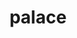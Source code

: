 ---
title: "palace"
layout: cache
categories: [package, develop]
meta: {"compilers": ["intel-oneapi-compilers@2024.1.0"], "num_specs": 152, "num_specs_by_stack": {"aws-pcluster-x86_64_v4": 8, "root": 152}, "oss": ["amzn2"], "platforms": ["linux"], "stacks": ["aws-pcluster-x86_64_v4", "root"], "targets": ["x86_64_v3", "x86_64_v4"], "versions": ["0.12.0", "0.13.0"]}
spec_details: [{"compiler": "intel-oneapi-compilers@2024.1.0", "hash": "26636yg2bllqz4oonzlsvzaxgt5wdfn2", "os": "amzn2", "platform": "linux", "size": "-", "stacks": ["root"], "target": "x86_64_v4", "variants": ["~arpack", "build_system=cmake", "build_type=Release", "commit=8c192071206466638d5818048ee712e1fada386f", "generator=make", "+gslib", "~int64", "~ipo", "+libxsmm", "~magma", "~mumps", "~openmp", "+shared", "+slepc", "~strumpack", "+superlu-dist"], "versions": ["0.12.0"]}, {"compiler": "intel-oneapi-compilers@2024.1.0", "hash": "27a5p3mvw7cahbti364dmtuccggn3c4n", "os": "amzn2", "platform": "linux", "size": "-", "stacks": ["root"], "target": "x86_64_v3", "variants": ["~arpack", "build_system=cmake", "build_type=Release", "generator=make", "+gslib", "~int64", "~ipo", "+libxsmm", "~magma", "~mumps", "~openmp", "+shared", "+slepc", "~strumpack", "+superlu-dist"], "versions": ["0.12.0"]}, {"compiler": "intel-oneapi-compilers@2024.1.0", "hash": "27l67d6m74e4bbgqm6ecx7duzk5maw2l", "os": "amzn2", "platform": "linux", "size": "-", "stacks": ["root"], "target": "x86_64_v3", "variants": ["~arpack", "build_system=cmake", "build_type=Release", "commit=8c192071206466638d5818048ee712e1fada386f", "generator=make", "+gslib", "~int64", "~ipo", "+libxsmm", "~magma", "~mumps", "~openmp", "+shared", "+slepc", "~strumpack", "+superlu-dist"], "versions": ["0.12.0"]}, {"compiler": "intel-oneapi-compilers@2024.1.0", "hash": "2cjcfrzcbgqkhyutw3vjnwcmvxspshri", "os": "amzn2", "platform": "linux", "size": "-", "stacks": ["root"], "target": "x86_64_v3", "variants": ["~arpack", "build_system=cmake", "build_type=Release", "commit=8c192071206466638d5818048ee712e1fada386f", "generator=make", "+gslib", "~int64", "~ipo", "+libxsmm", "~magma", "~mumps", "~openmp", "+shared", "+slepc", "~strumpack", "+superlu-dist"], "versions": ["0.12.0"]}, {"compiler": "intel-oneapi-compilers@2024.1.0", "hash": "2mtubrbl2pymcd5n5nkcyvrw24xtqx4x", "os": "amzn2", "platform": "linux", "size": "-", "stacks": ["root"], "target": "x86_64_v4", "variants": ["~arpack", "build_system=cmake", "build_type=Release", "commit=8c192071206466638d5818048ee712e1fada386f", "generator=make", "+gslib", "~int64", "~ipo", "+libxsmm", "~magma", "~mumps", "~openmp", "+shared", "+slepc", "~strumpack", "+superlu-dist"], "versions": ["0.12.0"]}, {"compiler": "intel-oneapi-compilers@2024.1.0", "hash": "2pu563tg5e73cxiwh4anfwzui3hniyhu", "os": "amzn2", "platform": "linux", "size": "-", "stacks": ["root"], "target": "x86_64_v4", "variants": ["~arpack", "build_system=cmake", "build_type=Release", "commit=8c192071206466638d5818048ee712e1fada386f", "generator=make", "+gslib", "~int64", "~ipo", "+libxsmm", "~magma", "~mumps", "~openmp", "+shared", "+slepc", "~strumpack", "+superlu-dist"], "versions": ["0.12.0"]}, {"compiler": "intel-oneapi-compilers@2024.1.0", "hash": "3s7kydhybr2xufo4cblglvseyhsr62ko", "os": "amzn2", "platform": "linux", "size": "-", "stacks": ["root"], "target": "x86_64_v4", "variants": ["~arpack", "build_system=cmake", "build_type=Release", "generator=make", "+gslib", "~int64", "~ipo", "+libxsmm", "~magma", "~mumps", "~openmp", "+shared", "+slepc", "~strumpack", "+superlu-dist"], "versions": ["0.12.0"]}, {"compiler": "intel-oneapi-compilers@2024.1.0", "hash": "42zd3l44e3fngnvgnw5uatfpfga5yvpa", "os": "amzn2", "platform": "linux", "size": "-", "stacks": ["root"], "target": "x86_64_v4", "variants": ["~arpack", "build_system=cmake", "build_type=Release", "generator=make", "+gslib", "~int64", "~ipo", "+libxsmm", "~magma", "~mumps", "~openmp", "+shared", "+slepc", "~strumpack", "+superlu-dist"], "versions": ["0.12.0"]}, {"compiler": "intel-oneapi-compilers@2024.1.0", "hash": "43dfx476wyks3tmp4sigh6us3jmkinqy", "os": "amzn2", "platform": "linux", "size": "-", "stacks": ["root"], "target": "x86_64_v4", "variants": ["~arpack", "build_system=cmake", "build_type=Release", "generator=make", "+gslib", "~int64", "~ipo", "+libxsmm", "~magma", "~mumps", "~openmp", "+shared", "+slepc", "~strumpack", "+superlu-dist"], "versions": ["0.12.0"]}, {"compiler": "intel-oneapi-compilers@2024.1.0", "hash": "4ja4ygjq2n3gcqjbm24oc3r3ihukj7yg", "os": "amzn2", "platform": "linux", "size": "-", "stacks": ["root"], "target": "x86_64_v4", "variants": ["~arpack", "build_system=cmake", "build_type=Release", "generator=make", "+gslib", "~int64", "~ipo", "+libxsmm", "~magma", "~mumps", "~openmp", "+shared", "+slepc", "~strumpack", "+superlu-dist"], "versions": ["0.12.0"]}, {"compiler": "intel-oneapi-compilers@2024.1.0", "hash": "4jx2q7lx7uhrehr5mbggtudt4cpvjflq", "os": "amzn2", "platform": "linux", "size": "-", "stacks": ["root"], "target": "x86_64_v3", "variants": ["~arpack", "build_system=cmake", "build_type=Release", "commit=8c192071206466638d5818048ee712e1fada386f", "generator=make", "+gslib", "~int64", "~ipo", "+libxsmm", "~magma", "~mumps", "~openmp", "+shared", "+slepc", "~strumpack", "+superlu-dist"], "versions": ["0.12.0"]}, {"compiler": "intel-oneapi-compilers@2024.1.0", "hash": "4mpe22imd565s3kjdfne7qcgrrtm7ijk", "os": "amzn2", "platform": "linux", "size": "-", "stacks": ["root"], "target": "x86_64_v3", "variants": ["~arpack", "build_system=cmake", "build_type=Release", "commit=a61c8cbe0cacf496cde3c62e93085fae0d6299ac", "~cuda", "generator=make", "+gslib", "~int64", "~ipo", "~libxsmm", "~mumps", "~openmp", "~rocm", "+shared", "+slepc", "~strumpack", "+superlu-dist"], "versions": ["0.13.0"]}, {"compiler": "intel-oneapi-compilers@2024.1.0", "hash": "4zaevcxmjuftbq26cosxnvf4wybuhcgb", "os": "amzn2", "platform": "linux", "size": "-", "stacks": ["root"], "target": "x86_64_v4", "variants": ["~arpack", "build_system=cmake", "build_type=Release", "commit=8c192071206466638d5818048ee712e1fada386f", "generator=make", "+gslib", "~int64", "~ipo", "+libxsmm", "~magma", "~mumps", "~openmp", "+shared", "+slepc", "~strumpack", "+superlu-dist"], "versions": ["0.12.0"]}, {"compiler": "intel-oneapi-compilers@2024.1.0", "hash": "5gucw73rzcopxl6hgcjiiomxk4ckxsen", "os": "amzn2", "platform": "linux", "size": "-", "stacks": ["root"], "target": "x86_64_v3", "variants": ["~arpack", "build_system=cmake", "build_type=Release", "generator=make", "+gslib", "~int64", "~ipo", "+libxsmm", "~magma", "~mumps", "~openmp", "+shared", "+slepc", "~strumpack", "+superlu-dist"], "versions": ["0.12.0"]}, {"compiler": "intel-oneapi-compilers@2024.1.0", "hash": "5joo3uujjstf477zewxtdfzqe5ayg7b7", "os": "amzn2", "platform": "linux", "size": "-", "stacks": ["root"], "target": "x86_64_v4", "variants": ["~arpack", "build_system=cmake", "build_type=Release", "generator=make", "+gslib", "~int64", "~ipo", "+libxsmm", "~magma", "~mumps", "~openmp", "+shared", "+slepc", "~strumpack", "+superlu-dist"], "versions": ["0.12.0"]}, {"compiler": "intel-oneapi-compilers@2024.1.0", "hash": "5km2yenr7buekmpzrmnojtbdvlpibntd", "os": "amzn2", "platform": "linux", "size": "-", "stacks": ["root"], "target": "x86_64_v4", "variants": ["~arpack", "build_system=cmake", "build_type=Release", "commit=8c192071206466638d5818048ee712e1fada386f", "generator=make", "+gslib", "~int64", "~ipo", "+libxsmm", "~magma", "~mumps", "~openmp", "+shared", "+slepc", "~strumpack", "+superlu-dist"], "versions": ["0.12.0"]}, {"compiler": "intel-oneapi-compilers@2024.1.0", "hash": "5tni3pp4bgkj7qcfu4z7jib5smib7im5", "os": "amzn2", "platform": "linux", "size": "-", "stacks": ["root"], "target": "x86_64_v3", "variants": ["~arpack", "build_system=cmake", "build_type=Release", "generator=make", "+gslib", "~int64", "~ipo", "+libxsmm", "~magma", "~mumps", "~openmp", "+shared", "+slepc", "~strumpack", "+superlu-dist"], "versions": ["0.12.0"]}, {"compiler": "intel-oneapi-compilers@2024.1.0", "hash": "6a43acar3nifexvoqyejtwcdct6satgs", "os": "amzn2", "platform": "linux", "size": "-", "stacks": ["root"], "target": "x86_64_v3", "variants": ["~arpack", "build_system=cmake", "build_type=Release", "commit=8c192071206466638d5818048ee712e1fada386f", "generator=make", "+gslib", "~int64", "~ipo", "+libxsmm", "~magma", "~mumps", "~openmp", "+shared", "+slepc", "~strumpack", "+superlu-dist"], "versions": ["0.12.0"]}, {"compiler": "intel-oneapi-compilers@2024.1.0", "hash": "6k7b4fypa5qetwlnbgy7i7reubg7jdmv", "os": "amzn2", "platform": "linux", "size": "-", "stacks": ["root"], "target": "x86_64_v3", "variants": ["~arpack", "build_system=cmake", "build_type=Release", "generator=make", "+gslib", "~int64", "~ipo", "+libxsmm", "~magma", "~mumps", "~openmp", "+shared", "+slepc", "~strumpack", "+superlu-dist"], "versions": ["0.12.0"]}, {"compiler": "intel-oneapi-compilers@2024.1.0", "hash": "6l2k2kjnrgm5pub7qltf2sr2erjawmmm", "os": "amzn2", "platform": "linux", "size": "-", "stacks": ["root"], "target": "x86_64_v3", "variants": ["~arpack", "build_system=cmake", "build_type=Release", "generator=make", "+gslib", "~int64", "~ipo", "+libxsmm", "~magma", "~mumps", "~openmp", "+shared", "+slepc", "~strumpack", "+superlu-dist"], "versions": ["0.12.0"]}, {"compiler": "intel-oneapi-compilers@2024.1.0", "hash": "6vto4dqpaw7e2vg4bc2ztxohahbogrrp", "os": "amzn2", "platform": "linux", "size": "-", "stacks": ["root"], "target": "x86_64_v3", "variants": ["~arpack", "build_system=cmake", "build_type=Release", "commit=a61c8cbe0cacf496cde3c62e93085fae0d6299ac", "~cuda", "generator=make", "+gslib", "~int64", "~ipo", "~libxsmm", "~mumps", "~openmp", "~rocm", "+shared", "+slepc", "~strumpack", "+superlu-dist"], "versions": ["0.13.0"]}, {"compiler": "intel-oneapi-compilers@2024.1.0", "hash": "6w3n32vvzzdtkn6caj2blggauhif4ggu", "os": "amzn2", "platform": "linux", "size": "-", "stacks": ["root"], "target": "x86_64_v4", "variants": ["~arpack", "build_system=cmake", "build_type=Release", "commit=8c192071206466638d5818048ee712e1fada386f", "generator=make", "+gslib", "~int64", "~ipo", "+libxsmm", "~magma", "~mumps", "~openmp", "+shared", "+slepc", "~strumpack", "+superlu-dist"], "versions": ["0.12.0"]}, {"compiler": "intel-oneapi-compilers@2024.1.0", "hash": "73eqai2zgsy2xldlvhgwnxrkshxzzb3o", "os": "amzn2", "platform": "linux", "size": "-", "stacks": ["aws-pcluster-x86_64_v4", "root"], "target": "x86_64_v3", "variants": ["~arpack", "build_system=cmake", "build_type=Release", "commit=a61c8cbe0cacf496cde3c62e93085fae0d6299ac", "~cuda", "generator=make", "+gslib", "~int64", "~ipo", "~libxsmm", "~mumps", "~openmp", "~rocm", "+shared", "+slepc", "~strumpack", "+superlu-dist"], "versions": ["0.13.0"]}, {"compiler": "intel-oneapi-compilers@2024.1.0", "hash": "77turocjfjsifdjvh3qfmqovjcljkd4i", "os": "amzn2", "platform": "linux", "size": "-", "stacks": ["root"], "target": "x86_64_v3", "variants": ["~arpack", "build_system=cmake", "build_type=Release", "commit=a61c8cbe0cacf496cde3c62e93085fae0d6299ac", "~cuda", "generator=make", "+gslib", "~int64", "~ipo", "~libxsmm", "~mumps", "~openmp", "~rocm", "+shared", "+slepc", "~strumpack", "+superlu-dist"], "versions": ["0.13.0"]}, {"compiler": "intel-oneapi-compilers@2024.1.0", "hash": "7lcbhrfzoa3qnhp2fx6ngmo2udu6cxfh", "os": "amzn2", "platform": "linux", "size": "-", "stacks": ["root"], "target": "x86_64_v4", "variants": ["~arpack", "build_system=cmake", "build_type=Release", "commit=8c192071206466638d5818048ee712e1fada386f", "generator=make", "+gslib", "~int64", "~ipo", "+libxsmm", "~magma", "~mumps", "~openmp", "+shared", "+slepc", "~strumpack", "+superlu-dist"], "versions": ["0.12.0"]}, {"compiler": "intel-oneapi-compilers@2024.1.0", "hash": "7lpqf5xxt5dbt4gzcszsj557uuwpn4yw", "os": "amzn2", "platform": "linux", "size": "-", "stacks": ["root"], "target": "x86_64_v3", "variants": ["~arpack", "build_system=cmake", "build_type=Release", "commit=a61c8cbe0cacf496cde3c62e93085fae0d6299ac", "~cuda", "generator=make", "+gslib", "~int64", "~ipo", "~libxsmm", "~mumps", "~openmp", "~rocm", "+shared", "+slepc", "~strumpack", "+superlu-dist"], "versions": ["0.13.0"]}, {"compiler": "intel-oneapi-compilers@2024.1.0", "hash": "7mp3u7r5uzgivn32door7yuama6kcbyo", "os": "amzn2", "platform": "linux", "size": "-", "stacks": ["root"], "target": "x86_64_v3", "variants": ["~arpack", "build_system=cmake", "build_type=Release", "generator=make", "+gslib", "~int64", "~ipo", "+libxsmm", "~magma", "~mumps", "~openmp", "+shared", "+slepc", "~strumpack", "+superlu-dist"], "versions": ["0.12.0"]}, {"compiler": "intel-oneapi-compilers@2024.1.0", "hash": "7nssrqrsyrxbmt572o4fxck6m74m2yvd", "os": "amzn2", "platform": "linux", "size": "-", "stacks": ["root"], "target": "x86_64_v4", "variants": ["~arpack", "build_system=cmake", "build_type=Release", "commit=a61c8cbe0cacf496cde3c62e93085fae0d6299ac", "~cuda", "generator=make", "+gslib", "~int64", "~ipo", "~libxsmm", "~mumps", "~openmp", "~rocm", "+shared", "+slepc", "~strumpack", "+superlu-dist"], "versions": ["0.13.0"]}, {"compiler": "intel-oneapi-compilers@2024.1.0", "hash": "7ua2m7jxup7bnuq5tcxd5mapawixhraw", "os": "amzn2", "platform": "linux", "size": "-", "stacks": ["root"], "target": "x86_64_v4", "variants": ["~arpack", "build_system=cmake", "build_type=Release", "commit=8c192071206466638d5818048ee712e1fada386f", "generator=make", "+gslib", "~int64", "~ipo", "+libxsmm", "~magma", "~mumps", "~openmp", "+shared", "+slepc", "~strumpack", "+superlu-dist"], "versions": ["0.12.0"]}, {"compiler": "intel-oneapi-compilers@2024.1.0", "hash": "7uewaugkdiyhrilwfvl3s4i6ssldt6nx", "os": "amzn2", "platform": "linux", "size": "-", "stacks": ["root"], "target": "x86_64_v3", "variants": ["~arpack", "build_system=cmake", "build_type=Release", "commit=8c192071206466638d5818048ee712e1fada386f", "generator=make", "+gslib", "~int64", "~ipo", "+libxsmm", "~magma", "~mumps", "~openmp", "+shared", "+slepc", "~strumpack", "+superlu-dist"], "versions": ["0.12.0"]}, {"compiler": "intel-oneapi-compilers@2024.1.0", "hash": "7vu73rmjegq4aj4zssjn3ixlsypycmoo", "os": "amzn2", "platform": "linux", "size": "-", "stacks": ["root"], "target": "x86_64_v4", "variants": ["~arpack", "build_system=cmake", "build_type=Release", "generator=make", "+gslib", "~int64", "~ipo", "+libxsmm", "~magma", "~mumps", "~openmp", "+shared", "+slepc", "~strumpack", "+superlu-dist"], "versions": ["0.12.0"]}, {"compiler": "intel-oneapi-compilers@2024.1.0", "hash": "a7xca5txxu65lm7csifjswx6segjjxge", "os": "amzn2", "platform": "linux", "size": "-", "stacks": ["root"], "target": "x86_64_v3", "variants": ["~arpack", "build_system=cmake", "build_type=Release", "commit=8c192071206466638d5818048ee712e1fada386f", "generator=make", "+gslib", "~int64", "~ipo", "+libxsmm", "~magma", "~mumps", "~openmp", "+shared", "+slepc", "~strumpack", "+superlu-dist"], "versions": ["0.12.0"]}, {"compiler": "intel-oneapi-compilers@2024.1.0", "hash": "aloo4pqwpbc57dphb4ty3ppmoszgaqdx", "os": "amzn2", "platform": "linux", "size": "-", "stacks": ["root"], "target": "x86_64_v3", "variants": ["~arpack", "build_system=cmake", "build_type=Release", "generator=make", "+gslib", "~int64", "~ipo", "+libxsmm", "~magma", "~mumps", "~openmp", "+shared", "+slepc", "~strumpack", "+superlu-dist"], "versions": ["0.12.0"]}, {"compiler": "intel-oneapi-compilers@2024.1.0", "hash": "anoqi5sxkumyuxinvvmtekvteau4k3uj", "os": "amzn2", "platform": "linux", "size": "-", "stacks": ["root"], "target": "x86_64_v4", "variants": ["~arpack", "build_system=cmake", "build_type=Release", "commit=8c192071206466638d5818048ee712e1fada386f", "generator=make", "+gslib", "~int64", "~ipo", "+libxsmm", "~magma", "~mumps", "~openmp", "+shared", "+slepc", "~strumpack", "+superlu-dist"], "versions": ["0.12.0"]}, {"compiler": "intel-oneapi-compilers@2024.1.0", "hash": "ao2iwwvcygfnergqkvu62m46bdyaujg4", "os": "amzn2", "platform": "linux", "size": "-", "stacks": ["root"], "target": "x86_64_v4", "variants": ["~arpack", "build_system=cmake", "build_type=Release", "commit=8c192071206466638d5818048ee712e1fada386f", "generator=make", "+gslib", "~int64", "~ipo", "+libxsmm", "~magma", "~mumps", "~openmp", "+shared", "+slepc", "~strumpack", "+superlu-dist"], "versions": ["0.12.0"]}, {"compiler": "intel-oneapi-compilers@2024.1.0", "hash": "axropzi2xvtccm4v4xmbxfti6kmyirgy", "os": "amzn2", "platform": "linux", "size": "-", "stacks": ["root"], "target": "x86_64_v3", "variants": ["~arpack", "build_system=cmake", "build_type=Release", "generator=make", "+gslib", "~int64", "~ipo", "+libxsmm", "~magma", "~mumps", "~openmp", "+shared", "+slepc", "~strumpack", "+superlu-dist"], "versions": ["0.12.0"]}, {"compiler": "intel-oneapi-compilers@2024.1.0", "hash": "ba42gpn6doy2kgnqsqk2edkulasiwnox", "os": "amzn2", "platform": "linux", "size": "-", "stacks": ["root"], "target": "x86_64_v3", "variants": ["~arpack", "build_system=cmake", "build_type=Release", "commit=a61c8cbe0cacf496cde3c62e93085fae0d6299ac", "~cuda", "generator=make", "+gslib", "~int64", "~ipo", "~libxsmm", "~mumps", "~openmp", "~rocm", "+shared", "+slepc", "~strumpack", "+superlu-dist"], "versions": ["0.13.0"]}, {"compiler": "intel-oneapi-compilers@2024.1.0", "hash": "balf64pcj5jfl4zgviv7mvrlswa5lbbr", "os": "amzn2", "platform": "linux", "size": "-", "stacks": ["root"], "target": "x86_64_v4", "variants": ["~arpack", "build_system=cmake", "build_type=Release", "commit=a61c8cbe0cacf496cde3c62e93085fae0d6299ac", "~cuda", "generator=make", "+gslib", "~int64", "~ipo", "~libxsmm", "~mumps", "~openmp", "~rocm", "+shared", "+slepc", "~strumpack", "+superlu-dist"], "versions": ["0.13.0"]}, {"compiler": "intel-oneapi-compilers@2024.1.0", "hash": "bfd56e4gvccf6lai4vr2ua3fw474h2bs", "os": "amzn2", "platform": "linux", "size": "-", "stacks": ["root"], "target": "x86_64_v3", "variants": ["~arpack", "build_system=cmake", "build_type=Release", "generator=make", "+gslib", "~int64", "~ipo", "+libxsmm", "~magma", "~mumps", "~openmp", "+shared", "+slepc", "~strumpack", "+superlu-dist"], "versions": ["0.12.0"]}, {"compiler": "intel-oneapi-compilers@2024.1.0", "hash": "bgbbzcpitufo5yxlyrcwbegatxfaeybv", "os": "amzn2", "platform": "linux", "size": "-", "stacks": ["root"], "target": "x86_64_v4", "variants": ["~arpack", "build_system=cmake", "build_type=Release", "generator=make", "+gslib", "~int64", "~ipo", "+libxsmm", "~magma", "~mumps", "~openmp", "+shared", "+slepc", "~strumpack", "+superlu-dist"], "versions": ["0.12.0"]}, {"compiler": "intel-oneapi-compilers@2024.1.0", "hash": "c7dc7senocfyv4nxmqp7q2o5o6lrqqe4", "os": "amzn2", "platform": "linux", "size": "-", "stacks": ["root"], "target": "x86_64_v4", "variants": ["~arpack", "build_system=cmake", "build_type=Release", "generator=make", "+gslib", "~int64", "~ipo", "+libxsmm", "~magma", "~mumps", "~openmp", "+shared", "+slepc", "~strumpack", "+superlu-dist"], "versions": ["0.12.0"]}, {"compiler": "intel-oneapi-compilers@2024.1.0", "hash": "chvdlxqxwxmj2s7l6noqsfjjm4syllmy", "os": "amzn2", "platform": "linux", "size": "-", "stacks": ["root"], "target": "x86_64_v4", "variants": ["~arpack", "build_system=cmake", "build_type=Release", "commit=a61c8cbe0cacf496cde3c62e93085fae0d6299ac", "~cuda", "generator=make", "+gslib", "~int64", "~ipo", "~libxsmm", "~mumps", "~openmp", "~rocm", "+shared", "+slepc", "~strumpack", "+superlu-dist"], "versions": ["0.13.0"]}, {"compiler": "intel-oneapi-compilers@2024.1.0", "hash": "cqez6itcmwjleim2mffshrxbdyyvh524", "os": "amzn2", "platform": "linux", "size": "-", "stacks": ["root"], "target": "x86_64_v4", "variants": ["~arpack", "build_system=cmake", "build_type=Release", "commit=a61c8cbe0cacf496cde3c62e93085fae0d6299ac", "~cuda", "generator=make", "+gslib", "~int64", "~ipo", "~libxsmm", "~mumps", "~openmp", "~rocm", "+shared", "+slepc", "~strumpack", "+superlu-dist"], "versions": ["0.13.0"]}, {"compiler": "intel-oneapi-compilers@2024.1.0", "hash": "crzh4hy4vuuflrtxapuz6mievh47tahj", "os": "amzn2", "platform": "linux", "size": "-", "stacks": ["root"], "target": "x86_64_v4", "variants": ["~arpack", "build_system=cmake", "build_type=Release", "commit=8c192071206466638d5818048ee712e1fada386f", "generator=make", "+gslib", "~int64", "~ipo", "+libxsmm", "~magma", "~mumps", "~openmp", "+shared", "+slepc", "~strumpack", "+superlu-dist"], "versions": ["0.12.0"]}, {"compiler": "intel-oneapi-compilers@2024.1.0", "hash": "d5vqgs6unspjn3lf5jl4hjpmj3va2qke", "os": "amzn2", "platform": "linux", "size": "-", "stacks": ["root"], "target": "x86_64_v3", "variants": ["~arpack", "build_system=cmake", "build_type=Release", "generator=make", "+gslib", "~int64", "~ipo", "+libxsmm", "~magma", "~mumps", "~openmp", "+shared", "+slepc", "~strumpack", "+superlu-dist"], "versions": ["0.12.0"]}, {"compiler": "intel-oneapi-compilers@2024.1.0", "hash": "d6lohscy37kni5qx3gxpccrcymmv73xz", "os": "amzn2", "platform": "linux", "size": "-", "stacks": ["root"], "target": "x86_64_v4", "variants": ["~arpack", "build_system=cmake", "build_type=Release", "generator=make", "+gslib", "~int64", "~ipo", "+libxsmm", "~magma", "~mumps", "~openmp", "+shared", "+slepc", "~strumpack", "+superlu-dist"], "versions": ["0.12.0"]}, {"compiler": "intel-oneapi-compilers@2024.1.0", "hash": "d7dcc4my45j2ngrjm3zztuvo6m4mpg4s", "os": "amzn2", "platform": "linux", "size": "-", "stacks": ["root"], "target": "x86_64_v3", "variants": ["~arpack", "build_system=cmake", "build_type=Release", "commit=8c192071206466638d5818048ee712e1fada386f", "generator=make", "+gslib", "~int64", "~ipo", "+libxsmm", "~magma", "~mumps", "~openmp", "+shared", "+slepc", "~strumpack", "+superlu-dist"], "versions": ["0.12.0"]}, {"compiler": "intel-oneapi-compilers@2024.1.0", "hash": "dtdvxmy5ungrybophkkm4uuyycf4erlr", "os": "amzn2", "platform": "linux", "size": "-", "stacks": ["aws-pcluster-x86_64_v4", "root"], "target": "x86_64_v3", "variants": ["~arpack", "build_system=cmake", "build_type=Release", "commit=a61c8cbe0cacf496cde3c62e93085fae0d6299ac", "~cuda", "generator=make", "+gslib", "~int64", "~ipo", "~libxsmm", "~mumps", "~openmp", "~rocm", "+shared", "+slepc", "~strumpack", "+superlu-dist"], "versions": ["0.13.0"]}, {"compiler": "intel-oneapi-compilers@2024.1.0", "hash": "dxpvj765u5vahyxlbmfjo3sbcbiqx7fk", "os": "amzn2", "platform": "linux", "size": "-", "stacks": ["root"], "target": "x86_64_v3", "variants": ["~arpack", "build_system=cmake", "build_type=Release", "generator=make", "+gslib", "~int64", "~ipo", "+libxsmm", "~magma", "~mumps", "~openmp", "+shared", "+slepc", "~strumpack", "+superlu-dist"], "versions": ["0.12.0"]}, {"compiler": "intel-oneapi-compilers@2024.1.0", "hash": "eczezfgjrvqgfsnduddfdvgeyj55mdmg", "os": "amzn2", "platform": "linux", "size": "-", "stacks": ["root"], "target": "x86_64_v4", "variants": ["~arpack", "build_system=cmake", "build_type=Release", "commit=a61c8cbe0cacf496cde3c62e93085fae0d6299ac", "~cuda", "generator=make", "+gslib", "~int64", "~ipo", "~libxsmm", "~mumps", "~openmp", "~rocm", "+shared", "+slepc", "~strumpack", "+superlu-dist"], "versions": ["0.13.0"]}, {"compiler": "intel-oneapi-compilers@2024.1.0", "hash": "eefn26j7xrrzz6zqfsebhjribrvejuoz", "os": "amzn2", "platform": "linux", "size": "-", "stacks": ["root"], "target": "x86_64_v3", "variants": ["~arpack", "build_system=cmake", "build_type=Release", "commit=8c192071206466638d5818048ee712e1fada386f", "generator=make", "+gslib", "~int64", "~ipo", "+libxsmm", "~magma", "~mumps", "~openmp", "+shared", "+slepc", "~strumpack", "+superlu-dist"], "versions": ["0.12.0"]}, {"compiler": "intel-oneapi-compilers@2024.1.0", "hash": "f3btets327ml2vw4tfbzyzvg3uphes7j", "os": "amzn2", "platform": "linux", "size": "-", "stacks": ["root"], "target": "x86_64_v4", "variants": ["~arpack", "build_system=cmake", "build_type=Release", "commit=8c192071206466638d5818048ee712e1fada386f", "generator=make", "+gslib", "~int64", "~ipo", "+libxsmm", "~magma", "~mumps", "~openmp", "+shared", "+slepc", "~strumpack", "+superlu-dist"], "versions": ["0.12.0"]}, {"compiler": "intel-oneapi-compilers@2024.1.0", "hash": "fckfbhpus2phxqdox77vgkwomvmnzu4c", "os": "amzn2", "platform": "linux", "size": "-", "stacks": ["root"], "target": "x86_64_v3", "variants": ["~arpack", "build_system=cmake", "build_type=Release", "commit=a61c8cbe0cacf496cde3c62e93085fae0d6299ac", "~cuda", "generator=make", "+gslib", "~int64", "~ipo", "~libxsmm", "~mumps", "~openmp", "~rocm", "+shared", "+slepc", "~strumpack", "+superlu-dist"], "versions": ["0.13.0"]}, {"compiler": "intel-oneapi-compilers@2024.1.0", "hash": "fdmlm23bdk5slc5u65kxxbnwt5vcpyrw", "os": "amzn2", "platform": "linux", "size": "-", "stacks": ["root"], "target": "x86_64_v3", "variants": ["~arpack", "build_system=cmake", "build_type=Release", "generator=make", "+gslib", "~int64", "~ipo", "+libxsmm", "~magma", "~mumps", "~openmp", "+shared", "+slepc", "~strumpack", "+superlu-dist"], "versions": ["0.12.0"]}, {"compiler": "intel-oneapi-compilers@2024.1.0", "hash": "fgz3q3urd5cvdzzgp7zfwct7b4yzwe3e", "os": "amzn2", "platform": "linux", "size": "-", "stacks": ["root"], "target": "x86_64_v3", "variants": ["~arpack", "build_system=cmake", "build_type=Release", "generator=make", "+gslib", "~int64", "~ipo", "+libxsmm", "~magma", "~mumps", "~openmp", "+shared", "+slepc", "~strumpack", "+superlu-dist"], "versions": ["0.12.0"]}, {"compiler": "intel-oneapi-compilers@2024.1.0", "hash": "fjx5vrfukbjdpcbwp4uj5pxhro5z3z5c", "os": "amzn2", "platform": "linux", "size": "-", "stacks": ["root"], "target": "x86_64_v4", "variants": ["~arpack", "build_system=cmake", "build_type=Release", "commit=8c192071206466638d5818048ee712e1fada386f", "generator=make", "+gslib", "~int64", "~ipo", "+libxsmm", "~magma", "~mumps", "~openmp", "+shared", "+slepc", "~strumpack", "+superlu-dist"], "versions": ["0.12.0"]}, {"compiler": "intel-oneapi-compilers@2024.1.0", "hash": "fkxygcldzegqep3komrf5nq6xny2nfob", "os": "amzn2", "platform": "linux", "size": "-", "stacks": ["root"], "target": "x86_64_v3", "variants": ["~arpack", "build_system=cmake", "build_type=Release", "commit=8c192071206466638d5818048ee712e1fada386f", "generator=make", "+gslib", "~int64", "~ipo", "+libxsmm", "~magma", "~mumps", "~openmp", "+shared", "+slepc", "~strumpack", "+superlu-dist"], "versions": ["0.12.0"]}, {"compiler": "intel-oneapi-compilers@2024.1.0", "hash": "g7y5soegrlxdqwg6wwbcy2zmpkxdfkeg", "os": "amzn2", "platform": "linux", "size": "-", "stacks": ["root"], "target": "x86_64_v3", "variants": ["~arpack", "build_system=cmake", "build_type=Release", "commit=a61c8cbe0cacf496cde3c62e93085fae0d6299ac", "~cuda", "generator=make", "+gslib", "~int64", "~ipo", "~libxsmm", "~mumps", "~openmp", "~rocm", "+shared", "+slepc", "~strumpack", "+superlu-dist"], "versions": ["0.13.0"]}, {"compiler": "intel-oneapi-compilers@2024.1.0", "hash": "gdqiliyto7q7rwnkqkmx45vomqk4fc7b", "os": "amzn2", "platform": "linux", "size": "-", "stacks": ["root"], "target": "x86_64_v4", "variants": ["~arpack", "build_system=cmake", "build_type=Release", "generator=make", "+gslib", "~int64", "~ipo", "+libxsmm", "~magma", "~mumps", "~openmp", "+shared", "+slepc", "~strumpack", "+superlu-dist"], "versions": ["0.12.0"]}, {"compiler": "intel-oneapi-compilers@2024.1.0", "hash": "hcvqm5fraud4fedixevlxqdaa6372zfq", "os": "amzn2", "platform": "linux", "size": "-", "stacks": ["root"], "target": "x86_64_v3", "variants": ["~arpack", "build_system=cmake", "build_type=Release", "commit=8c192071206466638d5818048ee712e1fada386f", "generator=make", "+gslib", "~int64", "~ipo", "+libxsmm", "~magma", "~mumps", "~openmp", "+shared", "+slepc", "~strumpack", "+superlu-dist"], "versions": ["0.12.0"]}, {"compiler": "intel-oneapi-compilers@2024.1.0", "hash": "hhko5oz6wvbecjckegg7t65dknslopmv", "os": "amzn2", "platform": "linux", "size": "-", "stacks": ["root"], "target": "x86_64_v3", "variants": ["~arpack", "build_system=cmake", "build_type=Release", "commit=a61c8cbe0cacf496cde3c62e93085fae0d6299ac", "~cuda", "generator=make", "+gslib", "~int64", "~ipo", "~libxsmm", "~mumps", "~openmp", "~rocm", "+shared", "+slepc", "~strumpack", "+superlu-dist"], "versions": ["0.13.0"]}, {"compiler": "intel-oneapi-compilers@2024.1.0", "hash": "hpzdhou7zifid6rveonukz2cy44af3up", "os": "amzn2", "platform": "linux", "size": "-", "stacks": ["root"], "target": "x86_64_v4", "variants": ["~arpack", "build_system=cmake", "build_type=Release", "commit=8c192071206466638d5818048ee712e1fada386f", "generator=make", "+gslib", "~int64", "~ipo", "+libxsmm", "~magma", "~mumps", "~openmp", "+shared", "+slepc", "~strumpack", "+superlu-dist"], "versions": ["0.12.0"]}, {"compiler": "intel-oneapi-compilers@2024.1.0", "hash": "hqztprqcvw2wor35o63rmf2pq3psz2vs", "os": "amzn2", "platform": "linux", "size": "-", "stacks": ["root"], "target": "x86_64_v4", "variants": ["~arpack", "build_system=cmake", "build_type=Release", "generator=make", "+gslib", "~int64", "~ipo", "+libxsmm", "~magma", "~mumps", "~openmp", "+shared", "+slepc", "~strumpack", "+superlu-dist"], "versions": ["0.12.0"]}, {"compiler": "intel-oneapi-compilers@2024.1.0", "hash": "hvcbmlouu5gr7gtgop4qymijqx4wuj52", "os": "amzn2", "platform": "linux", "size": "-", "stacks": ["root"], "target": "x86_64_v4", "variants": ["~arpack", "build_system=cmake", "build_type=Release", "commit=8c192071206466638d5818048ee712e1fada386f", "generator=make", "+gslib", "~int64", "~ipo", "+libxsmm", "~magma", "~mumps", "~openmp", "+shared", "+slepc", "~strumpack", "+superlu-dist"], "versions": ["0.12.0"]}, {"compiler": "intel-oneapi-compilers@2024.1.0", "hash": "iawtgidk3tggw2yixi7n3xpkjmrvfxk5", "os": "amzn2", "platform": "linux", "size": "-", "stacks": ["root"], "target": "x86_64_v4", "variants": ["~arpack", "build_system=cmake", "build_type=Release", "commit=a61c8cbe0cacf496cde3c62e93085fae0d6299ac", "~cuda", "generator=make", "+gslib", "~int64", "~ipo", "~libxsmm", "~mumps", "~openmp", "~rocm", "+shared", "+slepc", "~strumpack", "+superlu-dist"], "versions": ["0.13.0"]}, {"compiler": "intel-oneapi-compilers@2024.1.0", "hash": "iohfgw2s67kibbfghfbprxam6phrnohl", "os": "amzn2", "platform": "linux", "size": "-", "stacks": ["root"], "target": "x86_64_v4", "variants": ["~arpack", "build_system=cmake", "build_type=Release", "commit=a61c8cbe0cacf496cde3c62e93085fae0d6299ac", "~cuda", "generator=make", "+gslib", "~int64", "~ipo", "~libxsmm", "~mumps", "~openmp", "~rocm", "+shared", "+slepc", "~strumpack", "+superlu-dist"], "versions": ["0.13.0"]}, {"compiler": "intel-oneapi-compilers@2024.1.0", "hash": "itmpudspkxhhun2aocmcqdzsf2ebakx7", "os": "amzn2", "platform": "linux", "size": "-", "stacks": ["aws-pcluster-x86_64_v4", "root"], "target": "x86_64_v3", "variants": ["~arpack", "build_system=cmake", "build_type=Release", "commit=a61c8cbe0cacf496cde3c62e93085fae0d6299ac", "~cuda", "generator=make", "+gslib", "~int64", "~ipo", "~libxsmm", "~mumps", "~openmp", "~rocm", "+shared", "+slepc", "~strumpack", "+superlu-dist"], "versions": ["0.13.0"]}, {"compiler": "intel-oneapi-compilers@2024.1.0", "hash": "iusc2a3op53ts6mc3lyll4tul7bsl25f", "os": "amzn2", "platform": "linux", "size": "-", "stacks": ["root"], "target": "x86_64_v3", "variants": ["~arpack", "build_system=cmake", "build_type=Release", "commit=8c192071206466638d5818048ee712e1fada386f", "generator=make", "+gslib", "~int64", "~ipo", "+libxsmm", "~magma", "~mumps", "~openmp", "+shared", "+slepc", "~strumpack", "+superlu-dist"], "versions": ["0.12.0"]}, {"compiler": "intel-oneapi-compilers@2024.1.0", "hash": "j45dzmjy2t7wqdx5xwwjqchchigsrrlg", "os": "amzn2", "platform": "linux", "size": "-", "stacks": ["root"], "target": "x86_64_v4", "variants": ["~arpack", "build_system=cmake", "build_type=Release", "generator=make", "+gslib", "~int64", "~ipo", "+libxsmm", "~magma", "~mumps", "~openmp", "+shared", "+slepc", "~strumpack", "+superlu-dist"], "versions": ["0.12.0"]}, {"compiler": "intel-oneapi-compilers@2024.1.0", "hash": "jrax57csqxrdf3f26rzcbcmhvtwifipy", "os": "amzn2", "platform": "linux", "size": "-", "stacks": ["root"], "target": "x86_64_v3", "variants": ["~arpack", "build_system=cmake", "build_type=Release", "generator=make", "+gslib", "~int64", "~ipo", "+libxsmm", "~magma", "~mumps", "~openmp", "+shared", "+slepc", "~strumpack", "+superlu-dist"], "versions": ["0.12.0"]}, {"compiler": "intel-oneapi-compilers@2024.1.0", "hash": "jx5pizklgglyejep6ean3wl45txr3nah", "os": "amzn2", "platform": "linux", "size": "-", "stacks": ["root"], "target": "x86_64_v3", "variants": ["~arpack", "build_system=cmake", "build_type=Release", "generator=make", "+gslib", "~int64", "~ipo", "+libxsmm", "~magma", "~mumps", "~openmp", "+shared", "+slepc", "~strumpack", "+superlu-dist"], "versions": ["0.12.0"]}, {"compiler": "intel-oneapi-compilers@2024.1.0", "hash": "jzjy72i3vwjkefi3mwjviapx7db3uqqv", "os": "amzn2", "platform": "linux", "size": "-", "stacks": ["root"], "target": "x86_64_v4", "variants": ["~arpack", "build_system=cmake", "build_type=Release", "commit=a61c8cbe0cacf496cde3c62e93085fae0d6299ac", "~cuda", "generator=make", "+gslib", "~int64", "~ipo", "~libxsmm", "~mumps", "~openmp", "~rocm", "+shared", "+slepc", "~strumpack", "+superlu-dist"], "versions": ["0.13.0"]}, {"compiler": "intel-oneapi-compilers@2024.1.0", "hash": "k5mz6epcv3o4vb5b4rqdy6wn57z2ljcw", "os": "amzn2", "platform": "linux", "size": "-", "stacks": ["root"], "target": "x86_64_v4", "variants": ["~arpack", "build_system=cmake", "build_type=Release", "commit=8c192071206466638d5818048ee712e1fada386f", "generator=make", "+gslib", "~int64", "~ipo", "+libxsmm", "~magma", "~mumps", "~openmp", "+shared", "+slepc", "~strumpack", "+superlu-dist"], "versions": ["0.12.0"]}, {"compiler": "intel-oneapi-compilers@2024.1.0", "hash": "kgc5fjh6k6i7yx2v3pjuhm2ux4dzqmuf", "os": "amzn2", "platform": "linux", "size": "-", "stacks": ["root"], "target": "x86_64_v4", "variants": ["~arpack", "build_system=cmake", "build_type=Release", "commit=a61c8cbe0cacf496cde3c62e93085fae0d6299ac", "~cuda", "generator=make", "+gslib", "~int64", "~ipo", "~libxsmm", "~mumps", "~openmp", "~rocm", "+shared", "+slepc", "~strumpack", "+superlu-dist"], "versions": ["0.13.0"]}, {"compiler": "intel-oneapi-compilers@2024.1.0", "hash": "kj6byufjulmkqu467hgm2crtcbosxero", "os": "amzn2", "platform": "linux", "size": "-", "stacks": ["root"], "target": "x86_64_v3", "variants": ["~arpack", "build_system=cmake", "build_type=Release", "commit=8c192071206466638d5818048ee712e1fada386f", "generator=make", "+gslib", "~int64", "~ipo", "+libxsmm", "~magma", "~mumps", "~openmp", "+shared", "+slepc", "~strumpack", "+superlu-dist"], "versions": ["0.12.0"]}, {"compiler": "intel-oneapi-compilers@2024.1.0", "hash": "kyilqnufqzxgx3zbxldltrmjl4vto4ag", "os": "amzn2", "platform": "linux", "size": "-", "stacks": ["root"], "target": "x86_64_v3", "variants": ["~arpack", "build_system=cmake", "build_type=Release", "commit=8c192071206466638d5818048ee712e1fada386f", "generator=make", "+gslib", "~int64", "~ipo", "+libxsmm", "~magma", "~mumps", "~openmp", "+shared", "+slepc", "~strumpack", "+superlu-dist"], "versions": ["0.12.0"]}, {"compiler": "intel-oneapi-compilers@2024.1.0", "hash": "l3otmft3c3tsrkr6c2snqh7z6u7sxbm2", "os": "amzn2", "platform": "linux", "size": "-", "stacks": ["root"], "target": "x86_64_v3", "variants": ["~arpack", "build_system=cmake", "build_type=Release", "generator=make", "+gslib", "~int64", "~ipo", "+libxsmm", "~magma", "~mumps", "~openmp", "+shared", "+slepc", "~strumpack", "+superlu-dist"], "versions": ["0.12.0"]}, {"compiler": "intel-oneapi-compilers@2024.1.0", "hash": "l6rzlcmmeauyt2r2d7fbl6ghd7tuozpi", "os": "amzn2", "platform": "linux", "size": "-", "stacks": ["root"], "target": "x86_64_v4", "variants": ["~arpack", "build_system=cmake", "build_type=Release", "generator=make", "+gslib", "~int64", "~ipo", "+libxsmm", "~magma", "~mumps", "~openmp", "+shared", "+slepc", "~strumpack", "+superlu-dist"], "versions": ["0.12.0"]}, {"compiler": "intel-oneapi-compilers@2024.1.0", "hash": "la4636pfluk277mie2bmklvwfdrh7ckt", "os": "amzn2", "platform": "linux", "size": "-", "stacks": ["root"], "target": "x86_64_v3", "variants": ["~arpack", "build_system=cmake", "build_type=Release", "commit=a61c8cbe0cacf496cde3c62e93085fae0d6299ac", "~cuda", "generator=make", "+gslib", "~int64", "~ipo", "~libxsmm", "~mumps", "~openmp", "~rocm", "+shared", "+slepc", "~strumpack", "+superlu-dist"], "versions": ["0.13.0"]}, {"compiler": "intel-oneapi-compilers@2024.1.0", "hash": "lhuzxxn6g7ds2ok3is7awuys65yy3tgb", "os": "amzn2", "platform": "linux", "size": "-", "stacks": ["root"], "target": "x86_64_v4", "variants": ["~arpack", "build_system=cmake", "build_type=Release", "generator=make", "+gslib", "~int64", "~ipo", "+libxsmm", "~magma", "~mumps", "~openmp", "+shared", "+slepc", "~strumpack", "+superlu-dist"], "versions": ["0.12.0"]}, {"compiler": "intel-oneapi-compilers@2024.1.0", "hash": "lnkohcrxafwp5qrea4blvf7gggngrp26", "os": "amzn2", "platform": "linux", "size": "-", "stacks": ["root"], "target": "x86_64_v3", "variants": ["~arpack", "build_system=cmake", "build_type=Release", "commit=a61c8cbe0cacf496cde3c62e93085fae0d6299ac", "~cuda", "generator=make", "+gslib", "~int64", "~ipo", "~libxsmm", "~mumps", "~openmp", "~rocm", "+shared", "+slepc", "~strumpack", "+superlu-dist"], "versions": ["0.13.0"]}, {"compiler": "intel-oneapi-compilers@2024.1.0", "hash": "lrhqkohmkz6olktqsqxyyx3pztlj7rrm", "os": "amzn2", "platform": "linux", "size": "-", "stacks": ["aws-pcluster-x86_64_v4", "root"], "target": "x86_64_v4", "variants": ["~arpack", "build_system=cmake", "build_type=Release", "commit=a61c8cbe0cacf496cde3c62e93085fae0d6299ac", "~cuda", "generator=make", "+gslib", "~int64", "~ipo", "~libxsmm", "~mumps", "~openmp", "~rocm", "+shared", "+slepc", "~strumpack", "+superlu-dist"], "versions": ["0.13.0"]}, {"compiler": "intel-oneapi-compilers@2024.1.0", "hash": "m3rf4lo2d2mykklkkcl6b5n5pwukmgz7", "os": "amzn2", "platform": "linux", "size": "-", "stacks": ["root"], "target": "x86_64_v3", "variants": ["~arpack", "build_system=cmake", "build_type=Release", "commit=a61c8cbe0cacf496cde3c62e93085fae0d6299ac", "~cuda", "generator=make", "+gslib", "~int64", "~ipo", "~libxsmm", "~mumps", "~openmp", "~rocm", "+shared", "+slepc", "~strumpack", "+superlu-dist"], "versions": ["0.13.0"]}, {"compiler": "intel-oneapi-compilers@2024.1.0", "hash": "mevii2uly6ouifgmhki3yrew6xpm4x5n", "os": "amzn2", "platform": "linux", "size": "-", "stacks": ["root"], "target": "x86_64_v4", "variants": ["~arpack", "build_system=cmake", "build_type=Release", "commit=8c192071206466638d5818048ee712e1fada386f", "generator=make", "+gslib", "~int64", "~ipo", "+libxsmm", "~magma", "~mumps", "~openmp", "+shared", "+slepc", "~strumpack", "+superlu-dist"], "versions": ["0.12.0"]}, {"compiler": "intel-oneapi-compilers@2024.1.0", "hash": "mnfoclmo6kgbqktahlm6xfnaqcatfl37", "os": "amzn2", "platform": "linux", "size": "-", "stacks": ["root"], "target": "x86_64_v3", "variants": ["~arpack", "build_system=cmake", "build_type=Release", "commit=8c192071206466638d5818048ee712e1fada386f", "generator=make", "+gslib", "~int64", "~ipo", "+libxsmm", "~magma", "~mumps", "~openmp", "+shared", "+slepc", "~strumpack", "+superlu-dist"], "versions": ["0.12.0"]}, {"compiler": "intel-oneapi-compilers@2024.1.0", "hash": "mpjtxjcn54xu7fxo3d7bywtyojizs72o", "os": "amzn2", "platform": "linux", "size": "-", "stacks": ["root"], "target": "x86_64_v3", "variants": ["~arpack", "build_system=cmake", "build_type=Release", "commit=8c192071206466638d5818048ee712e1fada386f", "generator=make", "+gslib", "~int64", "~ipo", "+libxsmm", "~magma", "~mumps", "~openmp", "+shared", "+slepc", "~strumpack", "+superlu-dist"], "versions": ["0.12.0"]}, {"compiler": "intel-oneapi-compilers@2024.1.0", "hash": "msxaqk2vnzkj5cjgnxfnxoiqmeldj5ll", "os": "amzn2", "platform": "linux", "size": "-", "stacks": ["root"], "target": "x86_64_v4", "variants": ["~arpack", "build_system=cmake", "build_type=Release", "commit=8c192071206466638d5818048ee712e1fada386f", "generator=make", "+gslib", "~int64", "~ipo", "+libxsmm", "~magma", "~mumps", "~openmp", "+shared", "+slepc", "~strumpack", "+superlu-dist"], "versions": ["0.12.0"]}, {"compiler": "intel-oneapi-compilers@2024.1.0", "hash": "muh2j5uxf3rdcchpkkzl224zih63ch64", "os": "amzn2", "platform": "linux", "size": "-", "stacks": ["root"], "target": "x86_64_v4", "variants": ["~arpack", "build_system=cmake", "build_type=Release", "commit=8c192071206466638d5818048ee712e1fada386f", "generator=make", "+gslib", "~int64", "~ipo", "+libxsmm", "~magma", "~mumps", "~openmp", "+shared", "+slepc", "~strumpack", "+superlu-dist"], "versions": ["0.12.0"]}, {"compiler": "intel-oneapi-compilers@2024.1.0", "hash": "n7vy423lxs7xzdozu5iewolqkwdi7agr", "os": "amzn2", "platform": "linux", "size": "-", "stacks": ["root"], "target": "x86_64_v4", "variants": ["~arpack", "build_system=cmake", "build_type=Release", "commit=a61c8cbe0cacf496cde3c62e93085fae0d6299ac", "~cuda", "generator=make", "+gslib", "~int64", "~ipo", "~libxsmm", "~mumps", "~openmp", "~rocm", "+shared", "+slepc", "~strumpack", "+superlu-dist"], "versions": ["0.13.0"]}, {"compiler": "intel-oneapi-compilers@2024.1.0", "hash": "nmfgoxautdp7udcrqksejddreglxnynj", "os": "amzn2", "platform": "linux", "size": "-", "stacks": ["root"], "target": "x86_64_v4", "variants": ["~arpack", "build_system=cmake", "build_type=Release", "generator=make", "+gslib", "~int64", "~ipo", "+libxsmm", "~magma", "~mumps", "~openmp", "+shared", "+slepc", "~strumpack", "+superlu-dist"], "versions": ["0.12.0"]}, {"compiler": "intel-oneapi-compilers@2024.1.0", "hash": "nqycwkogrpjohpf3w7v772wqw75whavm", "os": "amzn2", "platform": "linux", "size": "-", "stacks": ["root"], "target": "x86_64_v4", "variants": ["~arpack", "build_system=cmake", "build_type=Release", "commit=8c192071206466638d5818048ee712e1fada386f", "generator=make", "+gslib", "~int64", "~ipo", "+libxsmm", "~magma", "~mumps", "~openmp", "+shared", "+slepc", "~strumpack", "+superlu-dist"], "versions": ["0.12.0"]}, {"compiler": "intel-oneapi-compilers@2024.1.0", "hash": "nwby375zqdp6wtzdlwe6sgwz2dqffts4", "os": "amzn2", "platform": "linux", "size": "-", "stacks": ["root"], "target": "x86_64_v4", "variants": ["~arpack", "build_system=cmake", "build_type=Release", "generator=make", "+gslib", "~int64", "~ipo", "+libxsmm", "~magma", "~mumps", "~openmp", "+shared", "+slepc", "~strumpack", "+superlu-dist"], "versions": ["0.12.0"]}, {"compiler": "intel-oneapi-compilers@2024.1.0", "hash": "o66us5kdhh62n4ieohauxknwekmmg4yk", "os": "amzn2", "platform": "linux", "size": "-", "stacks": ["root"], "target": "x86_64_v4", "variants": ["~arpack", "build_system=cmake", "build_type=Release", "generator=make", "+gslib", "~int64", "~ipo", "+libxsmm", "~magma", "~mumps", "~openmp", "+shared", "+slepc", "~strumpack", "+superlu-dist"], "versions": ["0.12.0"]}, {"compiler": "intel-oneapi-compilers@2024.1.0", "hash": "o6oodpvkfyywu2rigjsewdf7r2okbigh", "os": "amzn2", "platform": "linux", "size": "-", "stacks": ["root"], "target": "x86_64_v3", "variants": ["~arpack", "build_system=cmake", "build_type=Release", "generator=make", "+gslib", "~int64", "~ipo", "+libxsmm", "~magma", "~mumps", "~openmp", "+shared", "+slepc", "~strumpack", "+superlu-dist"], "versions": ["0.12.0"]}, {"compiler": "intel-oneapi-compilers@2024.1.0", "hash": "oaiwhxcc3xgabfwjwukkewj6lskowpim", "os": "amzn2", "platform": "linux", "size": "-", "stacks": ["root"], "target": "x86_64_v3", "variants": ["~arpack", "build_system=cmake", "build_type=Release", "commit=a61c8cbe0cacf496cde3c62e93085fae0d6299ac", "~cuda", "generator=make", "+gslib", "~int64", "~ipo", "~libxsmm", "~mumps", "~openmp", "~rocm", "+shared", "+slepc", "~strumpack", "+superlu-dist"], "versions": ["0.13.0"]}, {"compiler": "intel-oneapi-compilers@2024.1.0", "hash": "ol24p5qk3bq6qjnrrece2vnrwwcvtgh2", "os": "amzn2", "platform": "linux", "size": "-", "stacks": ["root"], "target": "x86_64_v4", "variants": ["~arpack", "build_system=cmake", "build_type=Release", "generator=make", "+gslib", "~int64", "~ipo", "+libxsmm", "~magma", "~mumps", "~openmp", "+shared", "+slepc", "~strumpack", "+superlu-dist"], "versions": ["0.12.0"]}, {"compiler": "intel-oneapi-compilers@2024.1.0", "hash": "ovm5evtmkhfocz3yrszzqwj6goqi53ce", "os": "amzn2", "platform": "linux", "size": "-", "stacks": ["root"], "target": "x86_64_v3", "variants": ["~arpack", "build_system=cmake", "build_type=Release", "commit=8c192071206466638d5818048ee712e1fada386f", "generator=make", "+gslib", "~int64", "~ipo", "+libxsmm", "~magma", "~mumps", "~openmp", "+shared", "+slepc", "~strumpack", "+superlu-dist"], "versions": ["0.12.0"]}, {"compiler": "intel-oneapi-compilers@2024.1.0", "hash": "oxmarjsqrqwdgs4ifcep4545g76vhivb", "os": "amzn2", "platform": "linux", "size": "-", "stacks": ["root"], "target": "x86_64_v4", "variants": ["~arpack", "build_system=cmake", "build_type=Release", "commit=a61c8cbe0cacf496cde3c62e93085fae0d6299ac", "~cuda", "generator=make", "+gslib", "~int64", "~ipo", "~libxsmm", "~mumps", "~openmp", "~rocm", "+shared", "+slepc", "~strumpack", "+superlu-dist"], "versions": ["0.13.0"]}, {"compiler": "intel-oneapi-compilers@2024.1.0", "hash": "pbrvflwckenmtzxcntcoprhnmxp2ifef", "os": "amzn2", "platform": "linux", "size": "-", "stacks": ["root"], "target": "x86_64_v4", "variants": ["~arpack", "build_system=cmake", "build_type=Release", "commit=a61c8cbe0cacf496cde3c62e93085fae0d6299ac", "~cuda", "generator=make", "+gslib", "~int64", "~ipo", "~libxsmm", "~mumps", "~openmp", "~rocm", "+shared", "+slepc", "~strumpack", "+superlu-dist"], "versions": ["0.13.0"]}, {"compiler": "intel-oneapi-compilers@2024.1.0", "hash": "penx42aoujznmd6esfoegbsqvpgdmn7i", "os": "amzn2", "platform": "linux", "size": "-", "stacks": ["root"], "target": "x86_64_v4", "variants": ["~arpack", "build_system=cmake", "build_type=Release", "commit=8c192071206466638d5818048ee712e1fada386f", "generator=make", "+gslib", "~int64", "~ipo", "+libxsmm", "~magma", "~mumps", "~openmp", "+shared", "+slepc", "~strumpack", "+superlu-dist"], "versions": ["0.12.0"]}, {"compiler": "intel-oneapi-compilers@2024.1.0", "hash": "pggmyzsf4h2i4yncd37y3v3asoi7veat", "os": "amzn2", "platform": "linux", "size": "-", "stacks": ["root"], "target": "x86_64_v4", "variants": ["~arpack", "build_system=cmake", "build_type=Release", "commit=8c192071206466638d5818048ee712e1fada386f", "generator=make", "+gslib", "~int64", "~ipo", "+libxsmm", "~magma", "~mumps", "~openmp", "+shared", "+slepc", "~strumpack", "+superlu-dist"], "versions": ["0.12.0"]}, {"compiler": "intel-oneapi-compilers@2024.1.0", "hash": "pgyzi5fj3hbcloukkqcvo5v2m77qwwip", "os": "amzn2", "platform": "linux", "size": "-", "stacks": ["root"], "target": "x86_64_v4", "variants": ["~arpack", "build_system=cmake", "build_type=Release", "commit=8c192071206466638d5818048ee712e1fada386f", "generator=make", "+gslib", "~int64", "~ipo", "+libxsmm", "~magma", "~mumps", "~openmp", "+shared", "+slepc", "~strumpack", "+superlu-dist"], "versions": ["0.12.0"]}, {"compiler": "intel-oneapi-compilers@2024.1.0", "hash": "pmm2myj5kbmzw56ow253ohmzy5h7uynx", "os": "amzn2", "platform": "linux", "size": "-", "stacks": ["root"], "target": "x86_64_v3", "variants": ["~arpack", "build_system=cmake", "build_type=Release", "generator=make", "+gslib", "~int64", "~ipo", "+libxsmm", "~magma", "~mumps", "~openmp", "+shared", "+slepc", "~strumpack", "+superlu-dist"], "versions": ["0.12.0"]}, {"compiler": "intel-oneapi-compilers@2024.1.0", "hash": "ppgcnlvnk4nkxei5ae4cbnbi7qchdw3v", "os": "amzn2", "platform": "linux", "size": "-", "stacks": ["root"], "target": "x86_64_v3", "variants": ["~arpack", "build_system=cmake", "build_type=Release", "commit=8c192071206466638d5818048ee712e1fada386f", "generator=make", "+gslib", "~int64", "~ipo", "+libxsmm", "~magma", "~mumps", "~openmp", "+shared", "+slepc", "~strumpack", "+superlu-dist"], "versions": ["0.12.0"]}, {"compiler": "intel-oneapi-compilers@2024.1.0", "hash": "psx4uaden7eea3aobg5qrk3c54cuj4nj", "os": "amzn2", "platform": "linux", "size": "-", "stacks": ["root"], "target": "x86_64_v3", "variants": ["~arpack", "build_system=cmake", "build_type=Release", "commit=a61c8cbe0cacf496cde3c62e93085fae0d6299ac", "~cuda", "generator=make", "+gslib", "~int64", "~ipo", "~libxsmm", "~mumps", "~openmp", "~rocm", "+shared", "+slepc", "~strumpack", "+superlu-dist"], "versions": ["0.13.0"]}, {"compiler": "intel-oneapi-compilers@2024.1.0", "hash": "pxdducqhlohjyefmtzj2uvei66hdidau", "os": "amzn2", "platform": "linux", "size": "-", "stacks": ["root"], "target": "x86_64_v3", "variants": ["~arpack", "build_system=cmake", "build_type=Release", "commit=8c192071206466638d5818048ee712e1fada386f", "generator=make", "+gslib", "~int64", "~ipo", "+libxsmm", "~magma", "~mumps", "~openmp", "+shared", "+slepc", "~strumpack", "+superlu-dist"], "versions": ["0.12.0"]}, {"compiler": "intel-oneapi-compilers@2024.1.0", "hash": "pz7gge5fuyvrhizzfoksb6jgshzpxdsg", "os": "amzn2", "platform": "linux", "size": "-", "stacks": ["root"], "target": "x86_64_v4", "variants": ["~arpack", "build_system=cmake", "build_type=Release", "commit=a61c8cbe0cacf496cde3c62e93085fae0d6299ac", "~cuda", "generator=make", "+gslib", "~int64", "~ipo", "~libxsmm", "~mumps", "~openmp", "~rocm", "+shared", "+slepc", "~strumpack", "+superlu-dist"], "versions": ["0.13.0"]}, {"compiler": "intel-oneapi-compilers@2024.1.0", "hash": "qtipidjkrdhyd4hysda5amtd7hcejozc", "os": "amzn2", "platform": "linux", "size": "-", "stacks": ["root"], "target": "x86_64_v3", "variants": ["~arpack", "build_system=cmake", "build_type=Release", "generator=make", "+gslib", "~int64", "~ipo", "+libxsmm", "~magma", "~mumps", "~openmp", "+shared", "+slepc", "~strumpack", "+superlu-dist"], "versions": ["0.12.0"]}, {"compiler": "intel-oneapi-compilers@2024.1.0", "hash": "qtw2caddjatb7y4ohajfnmneszvmm6n6", "os": "amzn2", "platform": "linux", "size": "-", "stacks": ["root"], "target": "x86_64_v3", "variants": ["~arpack", "build_system=cmake", "build_type=Release", "commit=8c192071206466638d5818048ee712e1fada386f", "generator=make", "+gslib", "~int64", "~ipo", "+libxsmm", "~magma", "~mumps", "~openmp", "+shared", "+slepc", "~strumpack", "+superlu-dist"], "versions": ["0.12.0"]}, {"compiler": "intel-oneapi-compilers@2024.1.0", "hash": "qtwcpyaaeuzyi5tonxegejnvc5fh5zxf", "os": "amzn2", "platform": "linux", "size": "-", "stacks": ["root"], "target": "x86_64_v3", "variants": ["~arpack", "build_system=cmake", "build_type=Release", "commit=a61c8cbe0cacf496cde3c62e93085fae0d6299ac", "~cuda", "generator=make", "+gslib", "~int64", "~ipo", "~libxsmm", "~mumps", "~openmp", "~rocm", "+shared", "+slepc", "~strumpack", "+superlu-dist"], "versions": ["0.13.0"]}, {"compiler": "intel-oneapi-compilers@2024.1.0", "hash": "qzkmc6fgkqp4wsyiql4uozdtnu3o6r7z", "os": "amzn2", "platform": "linux", "size": "-", "stacks": ["root"], "target": "x86_64_v4", "variants": ["~arpack", "build_system=cmake", "build_type=Release", "commit=a61c8cbe0cacf496cde3c62e93085fae0d6299ac", "~cuda", "generator=make", "+gslib", "~int64", "~ipo", "~libxsmm", "~mumps", "~openmp", "~rocm", "+shared", "+slepc", "~strumpack", "+superlu-dist"], "versions": ["0.13.0"]}, {"compiler": "intel-oneapi-compilers@2024.1.0", "hash": "r5fov6sbypvv73jqoljczodhzp7ebkem", "os": "amzn2", "platform": "linux", "size": "-", "stacks": ["root"], "target": "x86_64_v4", "variants": ["~arpack", "build_system=cmake", "build_type=Release", "generator=make", "+gslib", "~int64", "~ipo", "+libxsmm", "~magma", "~mumps", "~openmp", "+shared", "+slepc", "~strumpack", "+superlu-dist"], "versions": ["0.12.0"]}, {"compiler": "intel-oneapi-compilers@2024.1.0", "hash": "r7mj6d2bxhk4rphszlu4gdvbdnq5quha", "os": "amzn2", "platform": "linux", "size": "-", "stacks": ["root"], "target": "x86_64_v3", "variants": ["~arpack", "build_system=cmake", "build_type=Release", "commit=a61c8cbe0cacf496cde3c62e93085fae0d6299ac", "~cuda", "generator=make", "+gslib", "~int64", "~ipo", "~libxsmm", "~mumps", "~openmp", "~rocm", "+shared", "+slepc", "~strumpack", "+superlu-dist"], "versions": ["0.13.0"]}, {"compiler": "intel-oneapi-compilers@2024.1.0", "hash": "ra66uvhgt5wcinvevdordjlxmsaaz6li", "os": "amzn2", "platform": "linux", "size": "-", "stacks": ["root"], "target": "x86_64_v3", "variants": ["~arpack", "build_system=cmake", "build_type=Release", "generator=make", "+gslib", "~int64", "~ipo", "+libxsmm", "~magma", "~mumps", "~openmp", "+shared", "+slepc", "~strumpack", "+superlu-dist"], "versions": ["0.12.0"]}, {"compiler": "intel-oneapi-compilers@2024.1.0", "hash": "rbmswgfb7r3l46g4ulhogfdx7e7zqeif", "os": "amzn2", "platform": "linux", "size": "-", "stacks": ["root"], "target": "x86_64_v3", "variants": ["~arpack", "build_system=cmake", "build_type=Release", "commit=8c192071206466638d5818048ee712e1fada386f", "generator=make", "+gslib", "~int64", "~ipo", "+libxsmm", "~magma", "~mumps", "~openmp", "+shared", "+slepc", "~strumpack", "+superlu-dist"], "versions": ["0.12.0"]}, {"compiler": "intel-oneapi-compilers@2024.1.0", "hash": "rpng7q63q24t4r5qfeo2vxmtu24a67et", "os": "amzn2", "platform": "linux", "size": "-", "stacks": ["root"], "target": "x86_64_v4", "variants": ["~arpack", "build_system=cmake", "build_type=Release", "generator=make", "+gslib", "~int64", "~ipo", "+libxsmm", "~magma", "~mumps", "~openmp", "+shared", "+slepc", "~strumpack", "+superlu-dist"], "versions": ["0.12.0"]}, {"compiler": "intel-oneapi-compilers@2024.1.0", "hash": "sm3yz5ffqpgvlygvtt2vs4sqmxa2e5kn", "os": "amzn2", "platform": "linux", "size": "-", "stacks": ["root"], "target": "x86_64_v4", "variants": ["~arpack", "build_system=cmake", "build_type=Release", "commit=8c192071206466638d5818048ee712e1fada386f", "generator=make", "+gslib", "~int64", "~ipo", "+libxsmm", "~magma", "~mumps", "~openmp", "+shared", "+slepc", "~strumpack", "+superlu-dist"], "versions": ["0.12.0"]}, {"compiler": "intel-oneapi-compilers@2024.1.0", "hash": "smfhresck2zr7dgk6rgkgbpb4rxis66a", "os": "amzn2", "platform": "linux", "size": "-", "stacks": ["root"], "target": "x86_64_v4", "variants": ["~arpack", "build_system=cmake", "build_type=Release", "generator=make", "+gslib", "~int64", "~ipo", "+libxsmm", "~magma", "~mumps", "~openmp", "+shared", "+slepc", "~strumpack", "+superlu-dist"], "versions": ["0.12.0"]}, {"compiler": "intel-oneapi-compilers@2024.1.0", "hash": "snhpmgjn3b2rjge3zyn4xsubtszboaqz", "os": "amzn2", "platform": "linux", "size": "-", "stacks": ["root"], "target": "x86_64_v4", "variants": ["~arpack", "build_system=cmake", "build_type=Release", "commit=a61c8cbe0cacf496cde3c62e93085fae0d6299ac", "~cuda", "generator=make", "+gslib", "~int64", "~ipo", "~libxsmm", "~mumps", "~openmp", "~rocm", "+shared", "+slepc", "~strumpack", "+superlu-dist"], "versions": ["0.13.0"]}, {"compiler": "intel-oneapi-compilers@2024.1.0", "hash": "t33h2jb5bmyfav75t6y4z4xf5amt74ad", "os": "amzn2", "platform": "linux", "size": "-", "stacks": ["root"], "target": "x86_64_v3", "variants": ["~arpack", "build_system=cmake", "build_type=Release", "commit=a61c8cbe0cacf496cde3c62e93085fae0d6299ac", "~cuda", "generator=make", "+gslib", "~int64", "~ipo", "~libxsmm", "~mumps", "~openmp", "~rocm", "+shared", "+slepc", "~strumpack", "+superlu-dist"], "versions": ["0.13.0"]}, {"compiler": "intel-oneapi-compilers@2024.1.0", "hash": "tanmza2m24743yeo2xgu32iisngdhf6h", "os": "amzn2", "platform": "linux", "size": "-", "stacks": ["root"], "target": "x86_64_v3", "variants": ["~arpack", "build_system=cmake", "build_type=Release", "commit=8c192071206466638d5818048ee712e1fada386f", "generator=make", "+gslib", "~int64", "~ipo", "+libxsmm", "~magma", "~mumps", "~openmp", "+shared", "+slepc", "~strumpack", "+superlu-dist"], "versions": ["0.12.0"]}, {"compiler": "intel-oneapi-compilers@2024.1.0", "hash": "tbmiln563vrlp5fehddxgf4io6wvc6kq", "os": "amzn2", "platform": "linux", "size": "-", "stacks": ["root"], "target": "x86_64_v3", "variants": ["~arpack", "build_system=cmake", "build_type=Release", "commit=8c192071206466638d5818048ee712e1fada386f", "generator=make", "+gslib", "~int64", "~ipo", "+libxsmm", "~magma", "~mumps", "~openmp", "+shared", "+slepc", "~strumpack", "+superlu-dist"], "versions": ["0.12.0"]}, {"compiler": "intel-oneapi-compilers@2024.1.0", "hash": "ter5k3u5j3ztczqhuiqn5axt6axubeas", "os": "amzn2", "platform": "linux", "size": "-", "stacks": ["root"], "target": "x86_64_v3", "variants": ["~arpack", "build_system=cmake", "build_type=Release", "commit=8c192071206466638d5818048ee712e1fada386f", "generator=make", "+gslib", "~int64", "~ipo", "+libxsmm", "~magma", "~mumps", "~openmp", "+shared", "+slepc", "~strumpack", "+superlu-dist"], "versions": ["0.12.0"]}, {"compiler": "intel-oneapi-compilers@2024.1.0", "hash": "tfs4x2ecume2hzergifp3r2p4fps32iz", "os": "amzn2", "platform": "linux", "size": "-", "stacks": ["root"], "target": "x86_64_v4", "variants": ["~arpack", "build_system=cmake", "build_type=Release", "generator=make", "+gslib", "~int64", "~ipo", "+libxsmm", "~magma", "~mumps", "~openmp", "+shared", "+slepc", "~strumpack", "+superlu-dist"], "versions": ["0.12.0"]}, {"compiler": "intel-oneapi-compilers@2024.1.0", "hash": "thdhjbhdgzfjrdgkvmnw2wv5jgfqjddc", "os": "amzn2", "platform": "linux", "size": "-", "stacks": ["root"], "target": "x86_64_v4", "variants": ["~arpack", "build_system=cmake", "build_type=Release", "commit=a61c8cbe0cacf496cde3c62e93085fae0d6299ac", "~cuda", "generator=make", "+gslib", "~int64", "~ipo", "~libxsmm", "~mumps", "~openmp", "~rocm", "+shared", "+slepc", "~strumpack", "+superlu-dist"], "versions": ["0.13.0"]}, {"compiler": "intel-oneapi-compilers@2024.1.0", "hash": "tjx4wunevnbbt3zgj7dhoquqjmhzqb6b", "os": "amzn2", "platform": "linux", "size": "-", "stacks": ["root"], "target": "x86_64_v4", "variants": ["~arpack", "build_system=cmake", "build_type=Release", "generator=make", "+gslib", "~int64", "~ipo", "+libxsmm", "~magma", "~mumps", "~openmp", "+shared", "+slepc", "~strumpack", "+superlu-dist"], "versions": ["0.12.0"]}, {"compiler": "intel-oneapi-compilers@2024.1.0", "hash": "todx55sti5hyb2wvsxylyqpqkntzxly3", "os": "amzn2", "platform": "linux", "size": "-", "stacks": ["root"], "target": "x86_64_v4", "variants": ["~arpack", "build_system=cmake", "build_type=Release", "generator=make", "+gslib", "~int64", "~ipo", "+libxsmm", "~magma", "~mumps", "~openmp", "+shared", "+slepc", "~strumpack", "+superlu-dist"], "versions": ["0.12.0"]}, {"compiler": "intel-oneapi-compilers@2024.1.0", "hash": "tqjrrlvdensodgzfsrhzdaszibb3ncmq", "os": "amzn2", "platform": "linux", "size": "-", "stacks": ["root"], "target": "x86_64_v4", "variants": ["~arpack", "build_system=cmake", "build_type=Release", "commit=a61c8cbe0cacf496cde3c62e93085fae0d6299ac", "~cuda", "generator=make", "+gslib", "~int64", "~ipo", "~libxsmm", "~mumps", "~openmp", "~rocm", "+shared", "+slepc", "~strumpack", "+superlu-dist"], "versions": ["0.13.0"]}, {"compiler": "intel-oneapi-compilers@2024.1.0", "hash": "tzqemrrvzet6ps3hc3uixybnetk5cwau", "os": "amzn2", "platform": "linux", "size": "-", "stacks": ["root"], "target": "x86_64_v4", "variants": ["~arpack", "build_system=cmake", "build_type=Release", "commit=8c192071206466638d5818048ee712e1fada386f", "generator=make", "+gslib", "~int64", "~ipo", "+libxsmm", "~magma", "~mumps", "~openmp", "+shared", "+slepc", "~strumpack", "+superlu-dist"], "versions": ["0.12.0"]}, {"compiler": "intel-oneapi-compilers@2024.1.0", "hash": "umncb2exme4q25qxqzsfjyalvzbbnutm", "os": "amzn2", "platform": "linux", "size": "-", "stacks": ["aws-pcluster-x86_64_v4", "root"], "target": "x86_64_v4", "variants": ["~arpack", "build_system=cmake", "build_type=Release", "commit=a61c8cbe0cacf496cde3c62e93085fae0d6299ac", "~cuda", "generator=make", "+gslib", "~int64", "~ipo", "~libxsmm", "~mumps", "~openmp", "~rocm", "+shared", "+slepc", "~strumpack", "+superlu-dist"], "versions": ["0.13.0"]}, {"compiler": "intel-oneapi-compilers@2024.1.0", "hash": "v5ozoesobbxxcyhdl7tm6yea7q4wsrgd", "os": "amzn2", "platform": "linux", "size": "-", "stacks": ["root"], "target": "x86_64_v3", "variants": ["~arpack", "build_system=cmake", "build_type=Release", "commit=a61c8cbe0cacf496cde3c62e93085fae0d6299ac", "~cuda", "generator=make", "+gslib", "~int64", "~ipo", "~libxsmm", "~mumps", "~openmp", "~rocm", "+shared", "+slepc", "~strumpack", "+superlu-dist"], "versions": ["0.13.0"]}, {"compiler": "intel-oneapi-compilers@2024.1.0", "hash": "vsec7xeqo3vpnqlw7avcb3zzpfpgwu6i", "os": "amzn2", "platform": "linux", "size": "-", "stacks": ["root"], "target": "x86_64_v3", "variants": ["~arpack", "build_system=cmake", "build_type=Release", "commit=a61c8cbe0cacf496cde3c62e93085fae0d6299ac", "~cuda", "generator=make", "+gslib", "~int64", "~ipo", "~libxsmm", "~mumps", "~openmp", "~rocm", "+shared", "+slepc", "~strumpack", "+superlu-dist"], "versions": ["0.13.0"]}, {"compiler": "intel-oneapi-compilers@2024.1.0", "hash": "w6pceqko4r3op7tbgfytnk2umvvfllmz", "os": "amzn2", "platform": "linux", "size": "-", "stacks": ["root"], "target": "x86_64_v3", "variants": ["~arpack", "build_system=cmake", "build_type=Release", "generator=make", "+gslib", "~int64", "~ipo", "+libxsmm", "~magma", "~mumps", "~openmp", "+shared", "+slepc", "~strumpack", "+superlu-dist"], "versions": ["0.12.0"]}, {"compiler": "intel-oneapi-compilers@2024.1.0", "hash": "wbnxw774cacviezoaqlpyf46n6y7uykm", "os": "amzn2", "platform": "linux", "size": "-", "stacks": ["root"], "target": "x86_64_v3", "variants": ["~arpack", "build_system=cmake", "build_type=Release", "generator=make", "+gslib", "~int64", "~ipo", "+libxsmm", "~magma", "~mumps", "~openmp", "+shared", "+slepc", "~strumpack", "+superlu-dist"], "versions": ["0.12.0"]}, {"compiler": "intel-oneapi-compilers@2024.1.0", "hash": "wj3wx5a27oewxog5byvqlvnrewswbbe3", "os": "amzn2", "platform": "linux", "size": "-", "stacks": ["root"], "target": "x86_64_v3", "variants": ["~arpack", "build_system=cmake", "build_type=Release", "commit=a61c8cbe0cacf496cde3c62e93085fae0d6299ac", "~cuda", "generator=make", "+gslib", "~int64", "~ipo", "~libxsmm", "~mumps", "~openmp", "~rocm", "+shared", "+slepc", "~strumpack", "+superlu-dist"], "versions": ["0.13.0"]}, {"compiler": "intel-oneapi-compilers@2024.1.0", "hash": "wu4k3khyexn3dq474u7tjb5l5jveyw32", "os": "amzn2", "platform": "linux", "size": "-", "stacks": ["root"], "target": "x86_64_v3", "variants": ["~arpack", "build_system=cmake", "build_type=Release", "commit=8c192071206466638d5818048ee712e1fada386f", "generator=make", "+gslib", "~int64", "~ipo", "+libxsmm", "~magma", "~mumps", "~openmp", "+shared", "+slepc", "~strumpack", "+superlu-dist"], "versions": ["0.12.0"]}, {"compiler": "intel-oneapi-compilers@2024.1.0", "hash": "wvmbeqc2ibhweejihrhqghwhrsqvnb5v", "os": "amzn2", "platform": "linux", "size": "-", "stacks": ["aws-pcluster-x86_64_v4", "root"], "target": "x86_64_v4", "variants": ["~arpack", "build_system=cmake", "build_type=Release", "commit=a61c8cbe0cacf496cde3c62e93085fae0d6299ac", "~cuda", "generator=make", "+gslib", "~int64", "~ipo", "~libxsmm", "~mumps", "~openmp", "~rocm", "+shared", "+slepc", "~strumpack", "+superlu-dist"], "versions": ["0.13.0"]}, {"compiler": "intel-oneapi-compilers@2024.1.0", "hash": "xhc4jdp6v2rkfhofsgzyshxg4hejcqwi", "os": "amzn2", "platform": "linux", "size": "-", "stacks": ["root"], "target": "x86_64_v3", "variants": ["~arpack", "build_system=cmake", "build_type=Release", "generator=make", "+gslib", "~int64", "~ipo", "+libxsmm", "~magma", "~mumps", "~openmp", "+shared", "+slepc", "~strumpack", "+superlu-dist"], "versions": ["0.12.0"]}, {"compiler": "intel-oneapi-compilers@2024.1.0", "hash": "xhpcdhf5ya2d2gglxitl3u6v5bx6wse3", "os": "amzn2", "platform": "linux", "size": "-", "stacks": ["root"], "target": "x86_64_v3", "variants": ["~arpack", "build_system=cmake", "build_type=Release", "commit=8c192071206466638d5818048ee712e1fada386f", "generator=make", "+gslib", "~int64", "~ipo", "+libxsmm", "~magma", "~mumps", "~openmp", "+shared", "+slepc", "~strumpack", "+superlu-dist"], "versions": ["0.12.0"]}, {"compiler": "intel-oneapi-compilers@2024.1.0", "hash": "xjzfvobr5m4kw6uwre6tph7llziynr7y", "os": "amzn2", "platform": "linux", "size": "-", "stacks": ["root"], "target": "x86_64_v3", "variants": ["~arpack", "build_system=cmake", "build_type=Release", "generator=make", "+gslib", "~int64", "~ipo", "+libxsmm", "~magma", "~mumps", "~openmp", "+shared", "+slepc", "~strumpack", "+superlu-dist"], "versions": ["0.12.0"]}, {"compiler": "intel-oneapi-compilers@2024.1.0", "hash": "xkoi7btrjhazhv2tepsi3b3cn2q4dzzo", "os": "amzn2", "platform": "linux", "size": "-", "stacks": ["root"], "target": "x86_64_v4", "variants": ["~arpack", "build_system=cmake", "build_type=Release", "commit=a61c8cbe0cacf496cde3c62e93085fae0d6299ac", "~cuda", "generator=make", "+gslib", "~int64", "~ipo", "~libxsmm", "~mumps", "~openmp", "~rocm", "+shared", "+slepc", "~strumpack", "+superlu-dist"], "versions": ["0.13.0"]}, {"compiler": "intel-oneapi-compilers@2024.1.0", "hash": "xn4j4h2zygn73bp7fuakuwuz7uogwdwi", "os": "amzn2", "platform": "linux", "size": "-", "stacks": ["root"], "target": "x86_64_v4", "variants": ["~arpack", "build_system=cmake", "build_type=Release", "commit=a61c8cbe0cacf496cde3c62e93085fae0d6299ac", "~cuda", "generator=make", "+gslib", "~int64", "~ipo", "~libxsmm", "~mumps", "~openmp", "~rocm", "+shared", "+slepc", "~strumpack", "+superlu-dist"], "versions": ["0.13.0"]}, {"compiler": "intel-oneapi-compilers@2024.1.0", "hash": "xuogiffy2tqcetaslpmkexnqzyxd4c6r", "os": "amzn2", "platform": "linux", "size": "-", "stacks": ["root"], "target": "x86_64_v3", "variants": ["~arpack", "build_system=cmake", "build_type=Release", "generator=make", "+gslib", "~int64", "~ipo", "+libxsmm", "~magma", "~mumps", "~openmp", "+shared", "+slepc", "~strumpack", "+superlu-dist"], "versions": ["0.12.0"]}, {"compiler": "intel-oneapi-compilers@2024.1.0", "hash": "xvxckirxqdznu73kugqimnhfwmwmftbb", "os": "amzn2", "platform": "linux", "size": "-", "stacks": ["aws-pcluster-x86_64_v4", "root"], "target": "x86_64_v3", "variants": ["~arpack", "build_system=cmake", "build_type=Release", "commit=a61c8cbe0cacf496cde3c62e93085fae0d6299ac", "~cuda", "generator=make", "+gslib", "~int64", "~ipo", "~libxsmm", "~mumps", "~openmp", "~rocm", "+shared", "+slepc", "~strumpack", "+superlu-dist"], "versions": ["0.13.0"]}, {"compiler": "intel-oneapi-compilers@2024.1.0", "hash": "xw6pzocffah7nzq5lan7x75j77zik7al", "os": "amzn2", "platform": "linux", "size": "-", "stacks": ["root"], "target": "x86_64_v3", "variants": ["~arpack", "build_system=cmake", "build_type=Release", "commit=8c192071206466638d5818048ee712e1fada386f", "generator=make", "+gslib", "~int64", "~ipo", "+libxsmm", "~magma", "~mumps", "~openmp", "+shared", "+slepc", "~strumpack", "+superlu-dist"], "versions": ["0.12.0"]}, {"compiler": "intel-oneapi-compilers@2024.1.0", "hash": "y53yabrhwcasa7nvgpgx7kk73moc3ncz", "os": "amzn2", "platform": "linux", "size": "-", "stacks": ["root"], "target": "x86_64_v4", "variants": ["~arpack", "build_system=cmake", "build_type=Release", "commit=a61c8cbe0cacf496cde3c62e93085fae0d6299ac", "~cuda", "generator=make", "+gslib", "~int64", "~ipo", "~libxsmm", "~mumps", "~openmp", "~rocm", "+shared", "+slepc", "~strumpack", "+superlu-dist"], "versions": ["0.13.0"]}, {"compiler": "intel-oneapi-compilers@2024.1.0", "hash": "yguzsn6lnvcsa5tbpby64aipgwfjenqv", "os": "amzn2", "platform": "linux", "size": "-", "stacks": ["aws-pcluster-x86_64_v4", "root"], "target": "x86_64_v4", "variants": ["~arpack", "build_system=cmake", "build_type=Release", "commit=a61c8cbe0cacf496cde3c62e93085fae0d6299ac", "~cuda", "generator=make", "+gslib", "~int64", "~ipo", "~libxsmm", "~mumps", "~openmp", "~rocm", "+shared", "+slepc", "~strumpack", "+superlu-dist"], "versions": ["0.13.0"]}, {"compiler": "intel-oneapi-compilers@2024.1.0", "hash": "yl7xgbkqwp7cc3wrynbgkrxmthxuj7fg", "os": "amzn2", "platform": "linux", "size": "-", "stacks": ["root"], "target": "x86_64_v3", "variants": ["~arpack", "build_system=cmake", "build_type=Release", "commit=a61c8cbe0cacf496cde3c62e93085fae0d6299ac", "~cuda", "generator=make", "+gslib", "~int64", "~ipo", "~libxsmm", "~mumps", "~openmp", "~rocm", "+shared", "+slepc", "~strumpack", "+superlu-dist"], "versions": ["0.13.0"]}, {"compiler": "intel-oneapi-compilers@2024.1.0", "hash": "yw2wzr2n76izafynmk26g3pjhpp5jhuj", "os": "amzn2", "platform": "linux", "size": "-", "stacks": ["root"], "target": "x86_64_v4", "variants": ["~arpack", "build_system=cmake", "build_type=Release", "commit=8c192071206466638d5818048ee712e1fada386f", "generator=make", "+gslib", "~int64", "~ipo", "+libxsmm", "~magma", "~mumps", "~openmp", "+shared", "+slepc", "~strumpack", "+superlu-dist"], "versions": ["0.12.0"]}, {"compiler": "intel-oneapi-compilers@2024.1.0", "hash": "zbgaz2fuuftl4gst5q4xraunpiwfttxo", "os": "amzn2", "platform": "linux", "size": "-", "stacks": ["root"], "target": "x86_64_v4", "variants": ["~arpack", "build_system=cmake", "build_type=Release", "generator=make", "+gslib", "~int64", "~ipo", "+libxsmm", "~magma", "~mumps", "~openmp", "+shared", "+slepc", "~strumpack", "+superlu-dist"], "versions": ["0.12.0"]}, {"compiler": "intel-oneapi-compilers@2024.1.0", "hash": "zniu2gumrhrp3qqhyrx4voz45x4pi3kh", "os": "amzn2", "platform": "linux", "size": "-", "stacks": ["root"], "target": "x86_64_v3", "variants": ["~arpack", "build_system=cmake", "build_type=Release", "generator=make", "+gslib", "~int64", "~ipo", "+libxsmm", "~magma", "~mumps", "~openmp", "+shared", "+slepc", "~strumpack", "+superlu-dist"], "versions": ["0.12.0"]}, {"compiler": "intel-oneapi-compilers@2024.1.0", "hash": "zsefrexohso5bmxucw7tjqr3nxfacpq4", "os": "amzn2", "platform": "linux", "size": "-", "stacks": ["root"], "target": "x86_64_v4", "variants": ["~arpack", "build_system=cmake", "build_type=Release", "generator=make", "+gslib", "~int64", "~ipo", "+libxsmm", "~magma", "~mumps", "~openmp", "+shared", "+slepc", "~strumpack", "+superlu-dist"], "versions": ["0.12.0"]}]
---